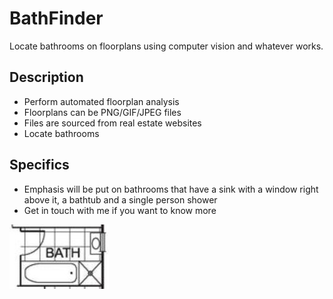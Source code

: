 # BathFinder
Locate bathrooms on floorplans using computer vision and whatever works.

## Description

- Perform automated floorplan analysis
- Floorplans can be PNG/GIF/JPEG files
- Files are sourced from real estate websites
- Locate bathrooms

## Specifics

- Emphasis will be put on bathrooms that have a sink with a window right above it, a bathtub and a single person shower
- Get in touch with me if you want to know more

![Target/ideal bathroom](./assets/target_bathroom.jpeg)

